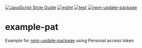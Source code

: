 [![JavaScript Style Guide](https://img.shields.io/badge/code_style-standard-brightgreen.svg)](https://standardjs.com)
[![eslint](https://github.com/npm-update-package/example-pat/actions/workflows/eslint.yml/badge.svg)](https://github.com/npm-update-package/example-pat/actions/workflows/eslint.yml)
[![test](https://github.com/npm-update-package/example-pat/actions/workflows/test.yml/badge.svg)](https://github.com/npm-update-package/example-pat/actions/workflows/test.yml)
[![npm-update-package](https://github.com/npm-update-package/example-pat/actions/workflows/npm-update-package.yml/badge.svg)](https://github.com/npm-update-package/example-pat/actions/workflows/npm-update-package.yml)

# example-pat

Example for [npm-update-package](https://github.com/npm-update-package/npm-update-package) using Personal access token
